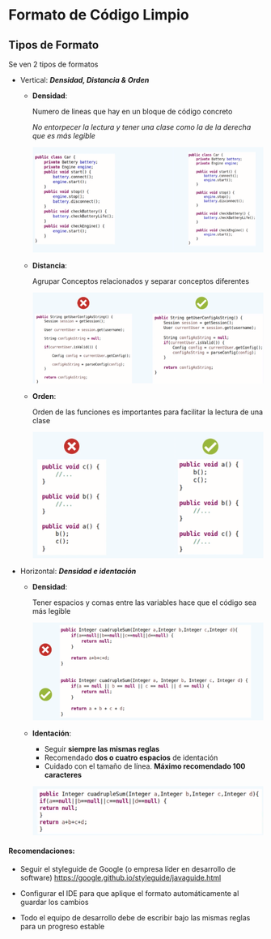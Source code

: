 # Formato de Código Limpio

## Tipos de Formato

Se ven 2 tipos de formatos

+ Vertical: **_Densidad, Distancia & Orden_**

    + **Densidad**: 

        Numero de lineas que hay en un bloque de código concreto

        _No entorpecer la lectura y tener una clase como la de la derecha que es más legible_

        ![](/Images/1-Principios-Clean-Code/Screenshot%20Capture%20-%202023-11-09%20-%2013-18-29.png)
    
    + **Distancia**:
    
        Agrupar Conceptos relacionados y separar conceptos diferentes
    
        ![](/Images/1-Principios-Clean-Code/Screenshot%20Capture%20-%202023-11-09%20-%2013-19-09.png)

    + **Orden**:
    
        Orden de las funciones es importantes para facilitar la lectura de una clase

        ![](/Images/1-Principios-Clean-Code/Screenshot%20Capture%20-%202023-11-09%20-%2013-19-19.png)

+ Horizontal: **_Densidad e identación_**

    + **Densidad**:

        Tener espacios y comas entre las variables hace que el código sea más legible

        ![](/Images/1-Principios-Clean-Code/Screenshot%20Capture%20-%202023-11-09%20-%2013-24-55.png)


    + **Identación**:

        + Seguir **siempre las mismas reglas**
        + Recomendado **dos o cuatro espacios** de identación
        + Cuidado con el tamaño de línea. **Máximo recomendado 100 caracteres**

        ![](/Images/1-Principios-Clean-Code/Screenshot%20Capture%20-%202023-11-09%20-%2013-25-09.png)


#### Recomendaciones:
+ Seguir el styleguide de Google (o empresa líder en desarrollo de software) https://google.github.io/styleguide/javaguide.html

+ Configurar el IDE para que aplique el formato automáticamente al guardar los cambios

+ Todo el equipo de desarrollo debe de escribir bajo las mismas reglas para un progreso estable